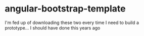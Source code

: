 # angular-bootstrap-template
I'm fed up of downloading these two every time I need to build a prototype... I should have done this years ago
